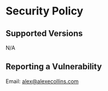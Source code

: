 # Security Policy

## Supported Versions

N/A

## Reporting a Vulnerability

Email: alex@alexecollins.com
